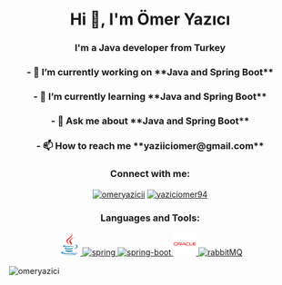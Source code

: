 <h1 align="center">Hi 👋, I'm Ömer Yazıcı</h1>
<h3 align="center">I'm a Java developer from Turkey</h3>

<h3 align="center">- 🔭 I’m currently working on **Java and Spring Boot**</h3>
<h3 align="center">- 🌱 I’m currently learning **Java and Spring Boot**</h3>
<h3 align="center">- 💬 Ask me about **Java and Spring Boot**</h3>
<h3 align="center">- 📫 How to reach me **yaziiciomer@gmail.com**</h3>

<h3 align="center">Connect with me:</h3>
<p align="center">
<a href="https://linkedin.com/in/omeryazicii" target="blank"><img align="center" src="https://raw.githubusercontent.com/rahuldkjain/github-profile-readme-generator/master/src/images/icons/Social/linked-in-alt.svg" alt="omeryazicii" height="30" width="40" /></a>
<a href="https://www.hackerrank.com/yaziciomer94" target="blank"><img align="center" src="https://raw.githubusercontent.com/rahuldkjain/github-profile-readme-generator/master/src/images/icons/Social/hackerrank.svg" alt="yaziciomer94" height="30" width="40" /></a>
</p>

<h3 align="center">Languages and Tools:</h3>
<p align="center"> <a href="https://www.java.com" target="_blank" rel="noreferrer"> <img src="https://raw.githubusercontent.com/devicons/devicon/master/icons/java/java-original.svg" alt="java" width="40" height="40"/> </a> 
  <a href="https://spring.io/" target="_blank" rel="noreferrer"> <img src="https://www.vectorlogo.zone/logos/springio/springio-icon.svg" alt="spring" width="40" height="40"/> </a> 
  <a href="https://spring.io/projects/spring-boot/" target="_blank" rel="noreferrer"> <img src="https://www.inovex.de/wp-content/uploads/2021/04/training-spring-boot.png" alt="spring-boot" width="40" height="40"/> </a>
  <a href="https://www.oracle.com/" target="_blank" rel="noreferrer"> <img src="https://raw.githubusercontent.com/devicons/devicon/master/icons/oracle/oracle-original.svg" alt="oracle" width="40" height="40"/> </a> 
  <a href="https://www.rabbitmq.com" target="_blank" rel="noreferrer"> <img src="https://www.vectorlogo.zone/logos/rabbitmq/rabbitmq-icon.svg" alt="rabbitMQ" width="40" height="40"/> </a>  </p>


<p>&nbsp;<img align="center" src="https://github-readme-stats.vercel.app/api?username=omeryazici&show_icons=true&locale=en" alt="omeryazici" /></p>
